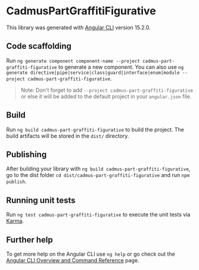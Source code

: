 # CadmusPartGraffitiFigurative

This library was generated with [Angular CLI](https://github.com/angular/angular-cli) version 15.2.0.

## Code scaffolding

Run `ng generate component component-name --project cadmus-part-graffiti-figurative` to generate a new component. You can also use `ng generate directive|pipe|service|class|guard|interface|enum|module --project cadmus-part-graffiti-figurative`.
> Note: Don't forget to add `--project cadmus-part-graffiti-figurative` or else it will be added to the default project in your `angular.json` file. 

## Build

Run `ng build cadmus-part-graffiti-figurative` to build the project. The build artifacts will be stored in the `dist/` directory.

## Publishing

After building your library with `ng build cadmus-part-graffiti-figurative`, go to the dist folder `cd dist/cadmus-part-graffiti-figurative` and run `npm publish`.

## Running unit tests

Run `ng test cadmus-part-graffiti-figurative` to execute the unit tests via [Karma](https://karma-runner.github.io).

## Further help

To get more help on the Angular CLI use `ng help` or go check out the [Angular CLI Overview and Command Reference](https://angular.io/cli) page.
